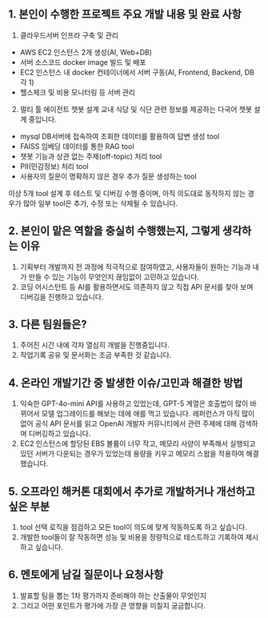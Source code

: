 ## 1. 본인이 수행한 프로젝트 주요 개발 내용 및 완료 사항

1. 클라우드서버 인프라 구축 및 관리
- AWS EC2 인스턴스 2개 생성(AI, Web+DB)
- 서버 소스코드 docker image 빌드 및 배포
- EC2 인스턴스 내 docker 컨테이너에서 서버 구동(AI, Frontend, Backend, DB 각 1)
- 헬스체크 및 비용 모니터링 등 서버 관리

2. 멀티 툴 에이전트 챗봇 설계
교내 식당 및 식단 관련 정보를 제공하는 다국어 챗봇 설계 중입니다.

- mysql DB서버에 접속하여 조회한 데이터를 활용하여 답변 생성 tool
- FAISS 임베딩 데이터를 통한 RAG tool
- 챗봇 기능과 상관 없는 주제(off-topic) 처리 tool
- PII(민감정보) 처리 tool
- 사용자의 질문이 명확하지 않은 경우 추가 질문 생성하는 tool

이상 5개 tool 설계 후 테스트 및 디버깅 수행 중이며, 아직 의도대로 동작하지 않는 경우가 많아 일부 tool은 추가, 수정 또는 삭제될 수 있습니다.



## 2. 본인이 맡은 역할을 충실히 수행했는지, 그렇게 생각하는 이유

1. 기획부터 개발까지 전 과정에 적극적으로 참여하였고, 사용자들이 원하는 기능과 내가 만들 수 있는 기능이 무엇인지 끊임없이 고민하고 있습니다.
2. 코딩 어시스턴트 등 AI를 활용하면서도 의존하지 않고 직접 API 문서를 찾아 보며 디버깅을 진행하고 있습니다.



## 3. 다른 팀원들은?

1. 주어진 시간 내에 각자 열심히 개발을 진행중입니다.
2. 작업기록 공유 및 문서화는 조금 부족한 것 같습니다.



## 4. 온라인 개발기간 중 발생한 이슈/고민과 해결한 방법

1. 익숙한 GPT-4o-mini API를 사용하고 있었는데, GPT-5 계열은 호출법이 많이 바뀌어서 모델 업그레이드를 해보는 데에 애를 먹고 있습니다. 레퍼런스가 아직 많이 없어 공식 API 문서를 읽고 OpenAI 개발자 커뮤니티에서 관련 주제에 대해 검색하며 디버깅하고 있습니다.
2. EC2 인스턴스에 할당된 EBS 볼륨이 너무 작고, 메모리 사양이 부족해서 실행되고 있던 서버가 다운되는 경우가 있었는데 용량을 키우고 메모리 스왑을 적용하여 해결했습니다.



## 5. 오프라인 해커톤 대회에서 추가로 개발하거나 개선하고 싶은 부분

1. tool 선택 로직을 점검하고 모든 tool이 의도에 맞게 작동하도록 하고 싶습니다.
2. 개발한 tool들이 잘 작동하면 성능 및 비용을 정량적으로 테스트하고 기록하여 제시하고 싶습니다.



## 6. 멘토에게 남길 질문이나 요청사항

1. 발표할 팀을 뽑는 1차 평가까지 준비해야 하는 산출물이 무엇인지
2. 그리고 어떤 포인트가 평가에 가장 큰 영향을 미칠지 궁금합니다.